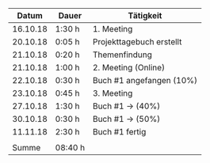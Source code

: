 ﻿Datum | Dauer | Tätigkeit
-------- | -------- | --------
16.10.18 | 1:30 h   | 1. Meeting
20.10.18 | 0:05 h   | Projekttagebuch erstellt
21.10.18 | 0:20 h   | Themenfindung
21.10.18 | 1:00 h   | 2. Meeting (Online)
22.10.18 | 0:30 h   | Buch #1 angefangen (10%)
23.10.18 | 0:45 h   | 3. Meeting
27.10.18 | 1:30 h   | Buch #1 -> (40%)
30.10.18 | 0:30 h   | Buch #1 -> (50%)
11.11.18 | 2:30 h   | Buch #1 fertig
 |   | 
Summe | 08:40 h  | 